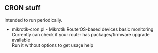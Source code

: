 ﻿## CRON stuff
Intended to run periodically.

* mikrotik-cron.pl - Mikrotik RouterOS-based devices basic monitoring  
Currently can check if your router has packages/firmware upgrade available  
Run it without options to get usage help
